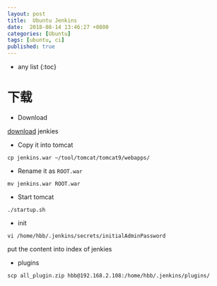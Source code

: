 ```yaml
---
layout: post
title:  Ubuntu Jenkins
date:  2018-08-14 13:46:27 +0800
categories: [Ubuntu]
tags: [ubuntu, ci]
published: true
---
```


* any list
{:toc}

# 下载

- Download

[download](https://jenkins.io/index.html) jenkies

- Copy it into tomcat

```
cp jenkins.war ~/tool/tomcat/tomcat9/webapps/
```

- Rename it as ```ROOT.war```

```
mv jenkins.war ROOT.war
```

- Start tomcat

```
./startup.sh
```

- init

```
vi /home/hbb/.jenkins/secrets/initialAdminPassword
```

put the content into index of jenkies

- plugins

```
scp all_plugin.zip hbb@192.168.2.108:/home/hbb/.jenkins/plugins/
```

